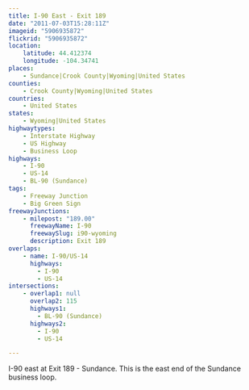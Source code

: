 ```yaml
---
title: I-90 East - Exit 189
date: "2011-07-03T15:28:11Z"
imageid: "5906935872"
flickrid: "5906935872"
location:
    latitude: 44.412374
    longitude: -104.34741
places:
    - Sundance|Crook County|Wyoming|United States
counties:
    - Crook County|Wyoming|United States
countries:
    - United States
states:
    - Wyoming|United States
highwaytypes:
    - Interstate Highway
    - US Highway
    - Business Loop
highways:
    - I-90
    - US-14
    - BL-90 (Sundance)
tags:
    - Freeway Junction
    - Big Green Sign
freewayJunctions:
    - milepost: "189.00"
      freewayName: I-90
      freewaySlug: i90-wyoming
      description: Exit 189
overlaps:
    - name: I-90/US-14
      highways:
        - I-90
        - US-14
intersections:
    - overlap1: null
      overlap2: 115
      highways1:
        - BL-90 (Sundance)
      highways2:
        - I-90
        - US-14

---
```

I-90 east at Exit 189 - Sundance.  This is the east end of the Sundance business loop.